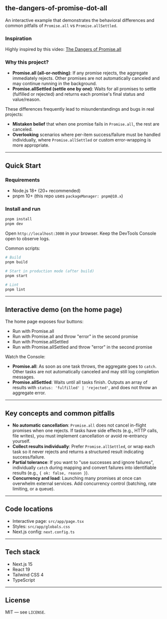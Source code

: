 ## the-dangers-of-promise-dot-all

An interactive example that demonstrates the behavioral differences and common pitfalls of `Promise.all` vs `Promise.allSettled`.

### Inspiration
Highly inspired by this video: [The Dangers of Promise.all](https://www.youtube.com/watch?v=f2Z1v3cqgDI)

### Why this project?
- **Promise.all (all-or-nothing)**: If any promise rejects, the aggregate immediately rejects. Other promises are not automatically canceled and may continue running in the background.
- **Promise.allSettled (settle one by one)**: Waits for all promises to settle (fulfilled or rejected) and returns each promise's final status and value/reason.

These differences frequently lead to misunderstandings and bugs in real projects:
- **Mistaken belief** that when one promise fails in `Promise.all`, the rest are canceled.
- **Overlooking** scenarios where per-item success/failure must be handled individually, where `Promise.allSettled` or custom error-wrapping is more appropriate.

---

## Quick Start

### Requirements
- Node.js 18+ (20+ recommended)
- pnpm 10+ (this repo uses `packageManager: pnpm@10.x`)

### Install and run
```bash
pnpm install
pnpm dev
```

Open `http://localhost:3000` in your browser. Keep the DevTools Console open to observe logs.

Common scripts:
```bash
# Build
pnpm build

# Start in production mode (after build)
pnpm start

# Lint
pnpm lint
```

---

## Interactive demo (on the home page)
The home page exposes four buttons:
- Run with Promise.all
- Run with Promise.all and throw "error" in the second promise
- Run with Promise.allSettled
- Run with Promise.allSettled and throw "error" in the second promise

Watch the Console:
- **Promise.all**: As soon as one task throws, the aggregate goes to `catch`. Other tasks are not automatically canceled and may still log completion messages.
- **Promise.allSettled**: Waits until all tasks finish. Outputs an array of results with `status: 'fulfilled' | 'rejected'`, and does not throw an aggregate error.

---

## Key concepts and common pitfalls

- **No automatic cancellation**: `Promise.all` does not cancel in-flight promises when one rejects. If tasks have side effects (e.g., HTTP calls, file writes), you must implement cancellation or avoid re-entrancy yourself.
- **Collect results individually**: Prefer `Promise.allSettled`, or wrap each task so it never rejects and returns a structured result indicating success/failure.
- **Partial tolerance**: If you want to "use successes and ignore failures", individually `catch` during mapping and convert failures into identifiable results (e.g., `{ ok: false, reason }`).
- **Concurrency and load**: Launching many promises at once can overwhelm external services. Add concurrency control (batching, rate limiting, or a queue).

---

## Code locations
- Interactive page: `src/app/page.tsx`
- Styles: `src/app/globals.css`
- Next.js config: `next.config.ts`

---

## Tech stack
- Next.js 15
- React 19
- Tailwind CSS 4
- TypeScript

---

## License
MIT — see `LICENSE`.

